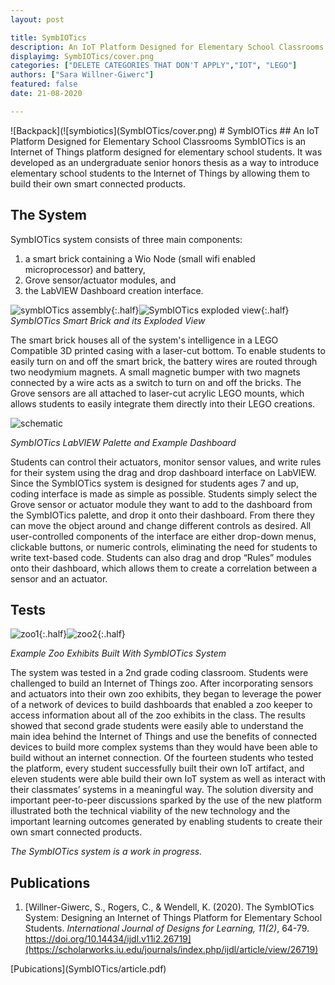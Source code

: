 ```yaml
---
layout: post

title: SymbIOTics
description: An IoT Platform Designed for Elementary School Classrooms
displayimg: SymbIOTics/cover.png
categories: ["DELETE CATEGORIES THAT DON'T APPLY","IOT", "LEGO"]
authors: ["Sara Willner-Giwerc"]
featured: false
date: 21-08-2020

---
```



<!--IMAGE_TEXT_OVERLAY creates a image with a text box over it--------------------->
<div class="image_text_overlay" markdown="1">
![Backpack](![symbiotics](SymbIOTics/cover.png)
# SymbIOTics
##  An IoT Platform Designed for Elementary School Classrooms
SymbIOTics is an Internet of Things platform designed for elementary school students. It was developed as an undergraduate senior honors thesis as a way to introduce elementary school students to the Internet of Things by allowing them to build their own smart connected products.
</div>

<!--document creates a grid of documentss--------------------->
<div class="free_write" markdown="1">



## The System
SymbIOTics system consists of three main components:
1. a smart brick containing a Wio Node (small wifi enabled microprocessor) and battery,
2. Grove sensor/actuator modules, and
3. the LabVIEW Dashboard creation interface.


![symbIOTics assembly](SymbIOTics/sym2.jpeg){:.half}![SymbIOTics exploded view](SymbIOTics/schematic2.png){:.half}  
*SymbIOTics Smart Brick and its Exploded View*



The smart brick houses all of the system's intelligence in a LEGO Compatible 3D printed casing with a laser-cut bottom. To enable students to easily turn on and off the smart brick, the battery wires are routed through two neodymium magnets. A small magnetic bumper with two magnets connected by a wire acts as a switch to turn on and off the bricks. The Grove sensors are all attached to laser-cut acrylic LEGO mounts, which allows students to easily integrate them directly into their LEGO creations.



![schematic](SymbIOTics/LabVIEW.png)

*SymbIOTics LabVIEW Palette and Example Dashboard*

Students can control their actuators, monitor sensor values, and write rules for their system using the drag and drop dashboard interface on LabVIEW. Since the SymbIOTics system is designed for students ages 7 and up, coding interface is made as simple as possible. Students simply select the Grove sensor or actuator module they want to add to the dashboard from the SymbIOTics palette, and drop it onto their dashboard. From there they can move the object around and change different controls as desired. All user-controlled components of the interface are either drop-down menus, clickable buttons, or numeric controls, eliminating the need for students to write text-based code. Students can also drag and drop “Rules” modules onto their dashboard, which allows them to create a correlation between a sensor and an actuator.


## Tests

![zoo1](SymbIOTics/zoo1.jpg){:.half}![zoo2](SymbIOTics/zoo2.jpg){:.half}

*Example Zoo Exhibits Built With SymbIOTics System*

The system was tested in a 2nd grade coding classroom. Students were challenged to build an Internet of Things zoo. After incorporating sensors and actuators into their own zoo exhibits, they began to leverage the power of a network of devices to build dashboards that enabled a zoo keeper to access information about all of the zoo exhibits in the class. The results showed that second grade students were easily able to understand the main idea behind the Internet of Things and use the benefits of connected devices to build more complex systems than they would have been able to build without an internet connection. Of the fourteen students who tested the platform, every student successfully built their own IoT artifact, and eleven students were able build their own IoT system as well as interact with their classmates’ systems in a meaningful way. The solution diversity and important peer-to-peer discussions sparked by the use of the new platform illustrated both the technical viability of the new technology and the important learning outcomes generated by enabling students to create their own smart connected products.


*The SymbIOTics system is a work in progress.*

## Publications

1. [Willner-Giwerc, S., Rogers, C., & Wendell, K. (2020). The SymbIOTics System: Designing an Internet of Things Platform for Elementary School Students. *International Journal of Designs for Learning, 11(2)*, 64-79. https://doi.org/10.14434/ijdl.v11i2.26719](https://scholarworks.iu.edu/journals/index.php/ijdl/article/view/26719)

</div>
<div class="document" markdown="1">
[Pubications](SymbIOTics/article.pdf)
</div>
